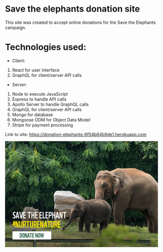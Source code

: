 # Save the elephants donation site

This site was created to accept online donations for the Save the Elephants campaign.

# Technologies used:

- Client:

1. React for user interface
2. GraphQL for client/server API calls

- Server:

1. Node to execute JavaScript
2. Express to handle API calls
3. Apollo Server to handle GraphQL calls
4. GraphQL for client/server API calls
5. Mongo for database
6. Mongoose ODM for Object Data Model
7. Stripe for payment processing

Link to site: https://donation-elephants-6f54b64b9de1.herokuapp.com

![Screen Shot](client/build/melephant.jpg)